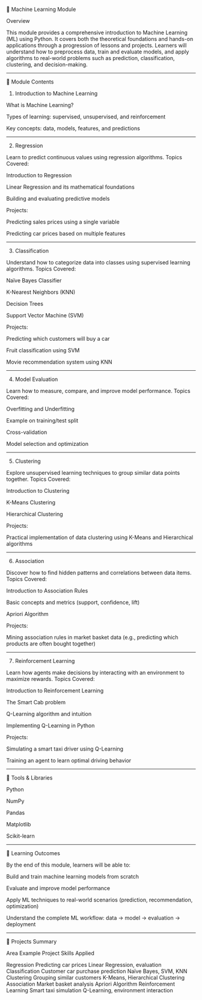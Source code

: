 🧠 Machine Learning Module

Overview

This module provides a comprehensive introduction to Machine Learning (ML) using Python. It covers both the theoretical foundations and hands-on applications through a progression of lessons and projects. Learners will understand how to preprocess data, train and evaluate models, and apply algorithms to real-world problems such as prediction, classification, clustering, and decision-making.


---

📘 Module Contents

1. Introduction to Machine Learning

What is Machine Learning?

Types of learning: supervised, unsupervised, and reinforcement

Key concepts: data, models, features, and predictions



---

2. Regression

Learn to predict continuous values using regression algorithms.
Topics Covered:

Introduction to Regression

Linear Regression and its mathematical foundations

Building and evaluating predictive models


Projects:

Predicting sales prices using a single variable

Predicting car prices based on multiple features



---

3. Classification

Understand how to categorize data into classes using supervised learning algorithms.
Topics Covered:

Naïve Bayes Classifier

K-Nearest Neighbors (KNN)

Decision Trees

Support Vector Machine (SVM)


Projects:

Predicting which customers will buy a car

Fruit classification using SVM

Movie recommendation system using KNN



---

4. Model Evaluation

Learn how to measure, compare, and improve model performance.
Topics Covered:

Overfitting and Underfitting

Example on training/test split

Cross-validation

Model selection and optimization



---

5. Clustering

Explore unsupervised learning techniques to group similar data points together.
Topics Covered:

Introduction to Clustering

K-Means Clustering

Hierarchical Clustering


Projects:

Practical implementation of data clustering using K-Means and Hierarchical algorithms



---

6. Association

Discover how to find hidden patterns and correlations between data items.
Topics Covered:

Introduction to Association Rules

Basic concepts and metrics (support, confidence, lift)

Apriori Algorithm


Projects:

Mining association rules in market basket data (e.g., predicting which products are often bought together)



---

7. Reinforcement Learning

Learn how agents make decisions by interacting with an environment to maximize rewards.
Topics Covered:

Introduction to Reinforcement Learning

The Smart Cab problem

Q-Learning algorithm and intuition

Implementing Q-Learning in Python


Projects:

Simulating a smart taxi driver using Q-Learning

Training an agent to learn optimal driving behavior



---

🧰 Tools & Libraries

Python

NumPy

Pandas

Matplotlib

Scikit-learn



---

🎯 Learning Outcomes

By the end of this module, learners will be able to:

Build and train machine learning models from scratch

Evaluate and improve model performance

Apply ML techniques to real-world scenarios (prediction, recommendation, optimization)

Understand the complete ML workflow: data → model → evaluation → deployment



---

🚀 Projects Summary

Area	Example Project	Skills Applied

Regression	Predicting car prices	Linear Regression, evaluation
Classification	Customer car purchase prediction	Naïve Bayes, SVM, KNN
Clustering	Grouping similar customers	K-Means, Hierarchical Clustering
Association	Market basket analysis	Apriori Algorithm
Reinforcement Learning	Smart taxi simulation	Q-Learning, environment interaction
